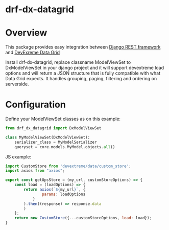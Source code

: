 # drf-dx-datagrid
# Overview
This package provides easy integration between [Django REST framework](https://www.django-rest-framework.org) and [DevExreme Data Grid](https://js.devexpress.com/Demos/WidgetsGallery/Demo/DataGrid/Overview/jQuery/Light/)

Install drf-dx-datagrid, replace classname ModelViewSet to DxModelViewSet in your django project and it will support devextreme load options and will return a JSON structure that is fully compatible with what Data Grid expects.
It handles grouping, paging, filtering and ordering on serverside.

# Configuration
Define your ModelViewSet classes as on this example:
```python
from drf_dx_datagrid import DxModelViewSet

class MyModelViewSet(DxModelViewSet):
    serializer_class = MyModelSerializer
    queryset = core.models.MyModel.objects.all()
```
JS example:
```js
import CustomStore from 'devextreme/data/custom_store';
import axios from "axios";

export const getUpsStore = (my_url, customStoreOptions) => {
    const load = (loadOptions) => {
        return axios(`${my_url}`, {
                params: loadOptions
            }
        ).then((response) => response.data
        )
    };
    return new CustomStore({...customStoreOptions, load: load});
}
```    
